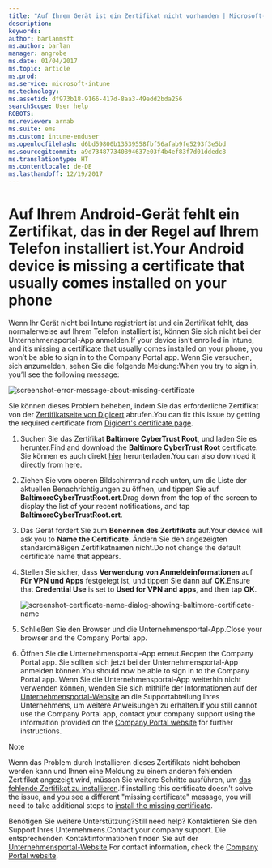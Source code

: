 ```yaml
---
title: "Auf Ihrem Gerät ist ein Zertifikat nicht vorhanden | Microsoft-Dokumentation"
description: 
keywords: 
author: barlanmsft
ms.author: barlan
manager: angrobe
ms.date: 01/04/2017
ms.topic: article
ms.prod: 
ms.service: microsoft-intune
ms.technology: 
ms.assetid: df973b18-9166-417d-8aa3-49edd2bda256
searchScope: User help
ROBOTS: 
ms.reviewer: arnab
ms.suite: ems
ms.custom: intune-enduser
ms.openlocfilehash: d6bd59800b13539558fbf56afab9fe5293f3e5bd
ms.sourcegitcommit: a9d734877340894637e03f4b4ef83f7d01ddedc8
ms.translationtype: HT
ms.contentlocale: de-DE
ms.lasthandoff: 12/19/2017
---
```

# <a name="your-android-device-is-missing-a-certificate-that-usually-comes-installed-on-your-phone"></a><span data-ttu-id="99f8c-102">Auf Ihrem Android-Gerät fehlt ein Zertifikat, das in der Regel auf Ihrem Telefon installiert ist.</span><span class="sxs-lookup"><span data-stu-id="99f8c-102">Your Android device is missing a certificate that usually comes installed on your phone</span></span>

<span data-ttu-id="99f8c-103">Wenn Ihr Gerät nicht bei Intune registriert ist und ein Zertifikat fehlt, das normalerweise auf Ihrem Telefon installiert ist, können Sie sich nicht bei der Unternehmensportal-App anmelden.</span><span class="sxs-lookup"><span data-stu-id="99f8c-103">If your device isn’t enrolled in Intune, and it’s missing a certificate that usually comes installed on your phone, you won’t be able to sign in to the Company Portal app.</span></span> <span data-ttu-id="99f8c-104">Wenn Sie versuchen, sich anzumelden, sehen Sie die folgende Meldung:</span><span class="sxs-lookup"><span data-stu-id="99f8c-104">When you try to sign in, you’ll see the following message:</span></span>

![screenshot-error-message-about-missing-certificate](./media/andr-cert_install-1-cert_missing.png)

<span data-ttu-id="99f8c-106">Sie können dieses Problem beheben, indem Sie das erforderliche Zertifikat von der [Zertifikatseite von Digicert](https://www.digicert.com/digicert-root-certificates.htm) abrufen.</span><span class="sxs-lookup"><span data-stu-id="99f8c-106">You can fix this issue by getting the required certificate from [Digicert's certificate page](https://www.digicert.com/digicert-root-certificates.htm).</span></span>

1. <span data-ttu-id="99f8c-107">Suchen Sie das Zertifikat __Baltimore CyberTrust Root__, und laden Sie es herunter.</span><span class="sxs-lookup"><span data-stu-id="99f8c-107">Find and download the __Baltimore CyberTrust Root__ certificate.</span></span> <span data-ttu-id="99f8c-108">Sie können es auch direkt [hier](https://www.digicert.com/CACerts/BaltimoreCyberTrustRoot.crt) herunterladen.</span><span class="sxs-lookup"><span data-stu-id="99f8c-108">You can also download it directly from [here](https://www.digicert.com/CACerts/BaltimoreCyberTrustRoot.crt).</span></span>

2. <span data-ttu-id="99f8c-109">Ziehen Sie vom oberen Bildschirmrand nach unten, um die Liste der aktuellen Benachrichtigungen zu öffnen, und tippen Sie auf **BaltimoreCyberTrustRoot.crt**.</span><span class="sxs-lookup"><span data-stu-id="99f8c-109">Drag down from the top of the screen to display the list of your recent notifications, and tap **BaltimoreCyberTrustRoot.crt**.</span></span>

3. <span data-ttu-id="99f8c-110">Das Gerät fordert Sie zum **Benennen des Zertifikats** auf.</span><span class="sxs-lookup"><span data-stu-id="99f8c-110">Your device will ask you to **Name the Certificate**.</span></span> <span data-ttu-id="99f8c-111">Ändern Sie den angezeigten standardmäßigen Zertifikatnamen nicht.</span><span class="sxs-lookup"><span data-stu-id="99f8c-111">Do not change the default certificate name that appears.</span></span>

4. <span data-ttu-id="99f8c-112">Stellen Sie sicher, dass **Verwendung von Anmeldeinformationen** auf **Für VPN und Apps** festgelegt ist, und tippen Sie dann auf **OK**.</span><span class="sxs-lookup"><span data-stu-id="99f8c-112">Ensure that **Credential Use** is set to **Used for VPN and apps**, and then tap **OK**.</span></span>

    ![screenshot-certificate-name-dialog-showing-baltimore-certificate-name](./media/andr-cert_install-2-add_cert_name.png)

5. <span data-ttu-id="99f8c-114">Schließen Sie den Browser und die Unternehmensportal-App.</span><span class="sxs-lookup"><span data-stu-id="99f8c-114">Close your browser and the Company Portal app.</span></span>

6. <span data-ttu-id="99f8c-115">Öffnen Sie die Unternehmensportal-App erneut.</span><span class="sxs-lookup"><span data-stu-id="99f8c-115">Reopen the Company Portal app.</span></span> <span data-ttu-id="99f8c-116">Sie sollten sich jetzt bei der Unternehmensportal-App anmelden können.</span><span class="sxs-lookup"><span data-stu-id="99f8c-116">You should now be able to sign in to the Company Portal app.</span></span> <span data-ttu-id="99f8c-117">Wenn Sie die Unternehmensportal-App weiterhin nicht verwenden können, wenden Sie sich mithilfe der Informationen auf der [Unternehmensportal-Website](https://portal.manage.microsoft.com#HelpDeskDialog) an die Supportabteilung Ihres Unternehmens, um weitere Anweisungen zu erhalten.</span><span class="sxs-lookup"><span data-stu-id="99f8c-117">If you still cannot use the Company Portal app, contact your company support using the information provided on the [Company Portal website](https://portal.manage.microsoft.com#HelpDeskDialog) for further instructions.</span></span>

>[!NOTE]
> <span data-ttu-id="99f8c-118">Wenn das Problem durch Installieren dieses Zertifikats nicht behoben werden kann und Ihnen eine Meldung zu einem anderen fehlenden Zertifikat angezeigt wird, müssen Sie weitere Schritte ausführen, um [das fehlende Zertifikat zu installieren](your-device-is-missing-an-IT-required-certificate-android.md).</span><span class="sxs-lookup"><span data-stu-id="99f8c-118">If installing this certificate doesn't solve the issue, and you see a different "missing certificate" message, you will need to take additional steps to [install the missing certificate](your-device-is-missing-an-IT-required-certificate-android.md).</span></span>

<span data-ttu-id="99f8c-119">Benötigen Sie weitere Unterstützung?</span><span class="sxs-lookup"><span data-stu-id="99f8c-119">Still need help?</span></span> <span data-ttu-id="99f8c-120">Kontaktieren Sie den Support Ihres Unternehmens.</span><span class="sxs-lookup"><span data-stu-id="99f8c-120">Contact your company support.</span></span> <span data-ttu-id="99f8c-121">Die entsprechenden Kontaktinformationen finden Sie auf der [Unternehmensportal-Website](https://portal.manage.microsoft.com#HelpDeskDialog).</span><span class="sxs-lookup"><span data-stu-id="99f8c-121">For contact information, check the [Company Portal website](https://portal.manage.microsoft.com#HelpDeskDialog).</span></span>
